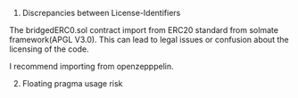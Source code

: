 1. Discrepancies between License-Identifiers

The bridgedERC0.sol contract import from ERC20 standard from solmate framework(APGL V3.0). This can lead to legal issues or confusion about the licensing of the code.

I recommend importing from openzepppelin.

2. Floating pragma usage risk